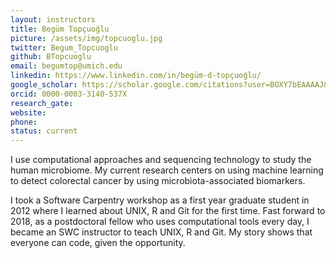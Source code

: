 ```yaml
---
layout: instructors
title: Begüm Topçuoğlu
picture: /assets/img/topcuoglu.jpg
twitter: Begum_Topcuoglu
github: BTopcuoglu
email: begumtop@umich.edu
linkedin: https://www.linkedin.com/in/begüm-d-topçuoğlu/
google_scholar: https://scholar.google.com/citations?user=BOXY7bEAAAAJ&hl=en
orcid: 0000-0003-3140-537X
research_gate:
website:
phone:
status: current
---
```


I use computational approaches and sequencing technology to study the human microbiome. My current research centers on using machine learning to detect colorectal cancer by using microbiota-associated biomarkers.

I took a Software Carpentry workshop as a first year graduate student in 2012 where I learned about UNIX, R and Git for the first time. Fast forward to 2018, as a postdoctoral fellow who uses computational tools every day, I became an SWC instructor to teach UNIX, R and Git. My story shows that everyone can code, given the opportunity.
